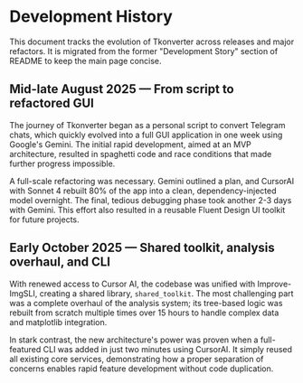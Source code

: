 # Development History

This document tracks the evolution of Tkonverter across releases and major refactors. It is migrated from the former "Development Story" section of README to keep the main page concise.

## Mid-late August 2025 — From script to refactored GUI

The journey of Tkonverter began as a personal script to convert Telegram chats, which quickly evolved into a full GUI application in one week using Google's Gemini. The initial rapid development, aimed at an MVP architecture, resulted in spaghetti code and race conditions that made further progress impossible.

A full-scale refactoring was necessary. Gemini outlined a plan, and CursorAI with Sonnet 4 rebuilt 80% of the app into a clean, dependency-injected model overnight. The final, tedious debugging phase took another 2-3 days with Gemini. This effort also resulted in a reusable Fluent Design UI toolkit for future projects.

## Early October 2025 — Shared toolkit, analysis overhaul, and CLI

With renewed access to Cursor AI, the codebase was unified with Improve-ImgSLI, creating a shared library, `shared_toolkit`. The most challenging part was a complete overhaul of the analysis system; its tree-based logic was rebuilt from scratch multiple times over 15 hours to handle complex data and matplotlib integration.

In stark contrast, the new architecture's power was proven when a full-featured CLI was added in just two minutes using CursorAI. It simply reused all existing core services, demonstrating how a proper separation of concerns enables rapid feature development without code duplication.
